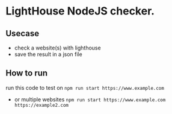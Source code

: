 # LightHouse NodeJS checker.

## Usecase 
- check a website(s) with lighthouse
- save the result in a json file

## How to run
run this code to test on
`npm run start https://www.example.com`

* or multiple websites
  `npm run start https://www.example.com https://example2.com`
